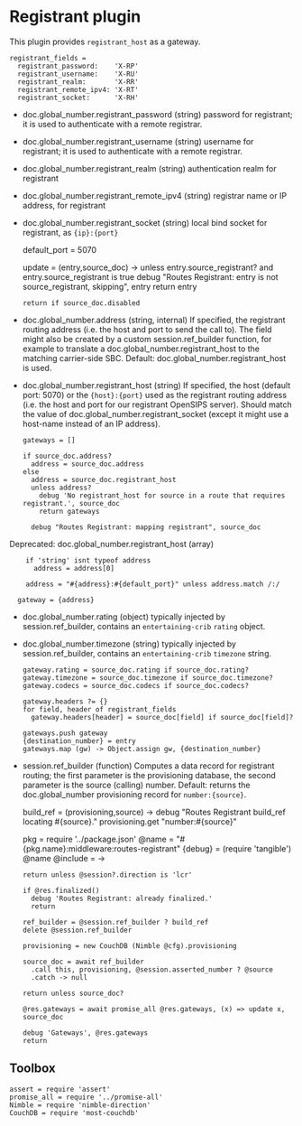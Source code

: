 Registrant plugin
=================

This plugin provides `registrant_host` as a gateway.

    registrant_fields =
      registrant_password:    'X-RP'
      registrant_username:    'X-RU'
      registrant_realm:       'X-RR'
      registrant_remote_ipv4: 'X-RT'
      registrant_socket:      'X-RH'

* doc.global_number.registrant_password (string) password for registrant; it is used to authenticate with a remote registrar.
* doc.global_number.registrant_username (string) username for registrant; it is used to authenticate with a remote registrar.
* doc.global_number.registrant_realm (string) authentication realm for registrant
* doc.global_number.registrant_remote_ipv4 (string) registrar name or IP address, for registrant
* doc.global_number.registrant_socket (string) local bind socket for registrant, as `{ip}:{port}`

    default_port = 5070

    update = (entry,source_doc) ->
      unless entry.source_registrant? and entry.source_registrant is true
        debug "Routes Registrant: entry is not source_registrant, skipping", entry
        return entry

      return if source_doc.disabled

* doc.global_number.address (string, internal) If specified, the registrant routing address (i.e. the host and port to send the call to). The field might also be created by a custom session.ref_builder function, for example to translate a doc.global_number.registrant_host to the matching carrier-side SBC. Default: doc.global_number.registrant_host is used.
* doc.global_number.registrant_host (string) If specified, the host (default port: 5070) or the `{host}:{port}` used as the registrant routing address (i.e. the host and port for our registrant OpenSIPS server). Should match the value of doc.global_number.registrant_socket (except it might use a host-name instead of an IP address).

      gateways = []

      if source_doc.address?
        address = source_doc.address
      else
        address = source_doc.registrant_host
        unless address?
          debug 'No registrant_host for source in a route that requires registrant.', source_doc
          return gateways

        debug "Routes Registrant: mapping registrant", source_doc

Deprecated: doc.global_number.registrant_host (array)

        if 'string' isnt typeof address
          address = address[0]

        address = "#{address}:#{default_port}" unless address.match /:/

      gateway = {address}

* doc.global_number.rating (object) typically injected by session.ref_builder, contains an `entertaining-crib` `rating` object.
* doc.global_number.timezone (string) typically injected by session.ref_builder, contains an `entertaining-crib` `timezone` string.

      gateway.rating = source_doc.rating if source_doc.rating?
      gateway.timezone = source_doc.timezone if source_doc.timezone?
      gateway.codecs = source_doc.codecs if source_doc.codecs?

      gateway.headers ?= {}
      for field, header of registrant_fields
        gateway.headers[header] = source_doc[field] if source_doc[field]?

      gateways.push gateway
      {destination_number} = entry
      gateways.map (gw) -> Object.assign gw, {destination_number}

* session.ref_builder (function) Computes a data record for registrant routing; the first parameter is the provisioning database, the second parameter is the source (calling) number. Default: returns the doc.global_number provisioning record for `number:{source}`.

    build_ref = (provisioning,source) ->
      debug "Routes Registrant build_ref locating #{source}."
      provisioning.get "number:#{source}"

    pkg = require '../package.json'
    @name = "#{pkg.name}:middleware:routes-registrant"
    {debug} = (require 'tangible') @name
    @include = ->

      return unless @session?.direction is 'lcr'

      if @res.finalized()
        debug 'Routes Registrant: already finalized.'
        return

      ref_builder = @session.ref_builder ? build_ref
      delete @session.ref_builder

      provisioning = new CouchDB (Nimble @cfg).provisioning

      source_doc = await ref_builder
        .call this, provisioning, @session.asserted_number ? @source
        .catch -> null

      return unless source_doc?

      @res.gateways = await promise_all @res.gateways, (x) => update x, source_doc

      debug 'Gateways', @res.gateways
      return

Toolbox
-------

    assert = require 'assert'
    promise_all = require '../promise-all'
    Nimble = require 'nimble-direction'
    CouchDB = require 'most-couchdb'
